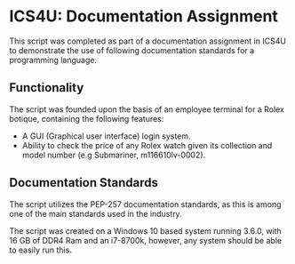 # ICS4U: Documentation Assignment
This script was completed as part of a documentation assignment in ICS4U to demonstrate
the use of following documentation standards for a programming language. 

## Functionality
The script was founded upon the basis of an employee terminal for a Rolex botique, containing the following features:
* A GUI (Graphical user interface) login system. 
* Ability to check the price of any Rolex watch given its collection and model number (e.g Submariner, m116610lv-0002). 

## Documentation Standards
The script utilizes the PEP-257 documentation standards, as this is among one of the main standards used in the industry. 


The script was created on a Windows 10 based system running 3.6.0, with 16 GB of DDR4 Ram and an i7-8700k, however, any system 
should be able to easily run this. 
